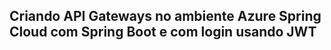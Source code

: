 <h2>Criando API Gateways no ambiente Azure Spring Cloud com Spring Boot e com login usando JWT</h2>


